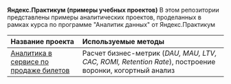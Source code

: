 **Яндекс.Практикум (примеры учебных проектов)**
В этом репозитории представлены примеры аналитических проектов, проделанных в рамках курса по программе "Аналитик данных" от Яндекс.Практикум

| Название проекта        | Используемые методы           |
| :------------- |:-------------| 
| [Аналитика в сервисе по продаже билетов](https://github.com/volkhinre/volkhinre/tree/main/business_metrics_project)      | Расчет бизнес-метрик (*DAU, MAU, LTV, CAC, ROMI, Retention Rate*), построение воронки, когортный анализ |
